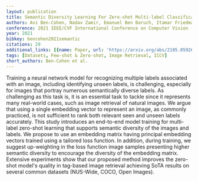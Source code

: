 ```yaml
---
layout: publication
title: Semantic Diversity Learning For Zero-shot Multi-label Classification
authors: Avi Ben-Cohen, Nadav Zamir, Emanuel Ben Baruch, Itamar Friedman, Lihi Zelnik-Manor
conference: 2021 IEEE/CVF International Conference on Computer Vision (ICCV)
year: 2021
bibkey: bencohen2021semantic
citations: 29
additional_links: [{name: Paper, url: 'https://arxiv.org/abs/2105.05926'}]
tags: [Datasets, Few-shot & Zero-shot, Image Retrieval, ICCV]
short_authors: Ben-Cohen et al.
---
```

Training a neural network model for recognizing multiple labels associated
with an image, including identifying unseen labels, is challenging, especially
for images that portray numerous semantically diverse labels. As challenging as
this task is, it is an essential task to tackle since it represents many
real-world cases, such as image retrieval of natural images. We argue that
using a single embedding vector to represent an image, as commonly practiced,
is not sufficient to rank both relevant seen and unseen labels accurately. This
study introduces an end-to-end model training for multi-label zero-shot
learning that supports semantic diversity of the images and labels. We propose
to use an embedding matrix having principal embedding vectors trained using a
tailored loss function. In addition, during training, we suggest up-weighting
in the loss function image samples presenting higher semantic diversity to
encourage the diversity of the embedding matrix. Extensive experiments show
that our proposed method improves the zero-shot model's quality in tag-based
image retrieval achieving SoTA results on several common datasets (NUS-Wide,
COCO, Open Images).
